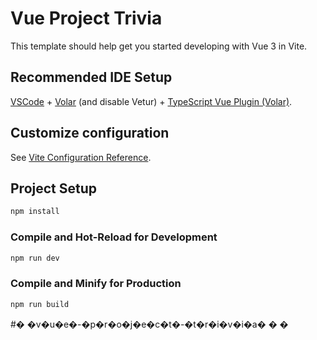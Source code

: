 # Vue Project Trivia


This template should help get you started developing with Vue 3 in Vite.


## Recommended IDE Setup


[VSCode](https://code.visualstudio.com/) + [Volar](https://marketplace.visualstudio.com/items?itemName=Vue.volar) (and disable Vetur) + [TypeScript Vue Plugin (Volar)](https://marketplace.visualstudio.com/items?itemName=Vue.vscode-typescript-vue-plugin).


## Customize configuration


See [Vite Configuration Reference](https://vitejs.dev/config/).


## Project Setup


```sh
npm install
```

### Compile and Hot-Reload for Development


```sh
npm run dev
```


### Compile and Minify for Production


```sh
npm run build
```

#� �v�u�e�-�p�r�o�j�e�c�t�-�t�r�i�v�i�a�
�
�
